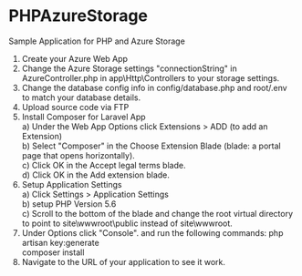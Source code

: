 # PHPAzureStorage
Sample Application for PHP and Azure Storage
  
    
1. Create your Azure Web App
2. Change the Azure Storage settings "connectionString" in AzureController.php in app\Http\Controllers to your storage settings.
3. Change the database config info in config/database.php and root/.env to match your database details.
4. Upload source code via FTP
5. Install Composer for Laravel App  
  a) Under the Web App Options click Extensions > ADD (to add an Extension)  
  b) Select "Composer" in the Choose Extension Blade (blade: a portal page that opens horizontally).  
  c) Click OK in the Accept legal terms blade.    
  d) Click OK in the Add extension blade.    
6. Setup Application Settings    
  a) Click Settings > Application Settings    
  b) setup PHP Version 5.6  
  c) Scroll to the bottom of the blade and change the root virtual directory to point to site\wwwroot\public instead of site\wwwroot.  
7. Under Options click "Console". and run the following commands:
  php artisan key:generate  
  composer install  
8. Navigate to the URL of your application to see it work.
